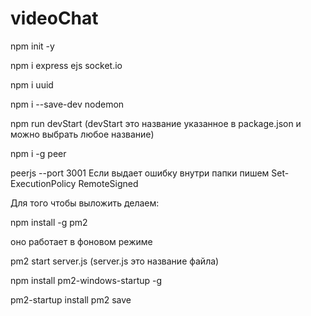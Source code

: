 # videoChat

npm init -y

npm i express ejs socket.io

npm i uuid

npm i --save-dev nodemon

npm run devStart (devStart это название указанное в package.json и можно выбрать любое название)

npm i -g peer

peerjs --port 3001
Если выдает ошибку внутри папки пишем Set-ExecutionPolicy RemoteSigned


Для того чтобы выложить делаем:

npm install -g pm2

оно работает в фоновом режиме

pm2 start server.js (server.js это название файла)

npm install pm2-windows-startup -g

pm2-startup install
pm2 save
